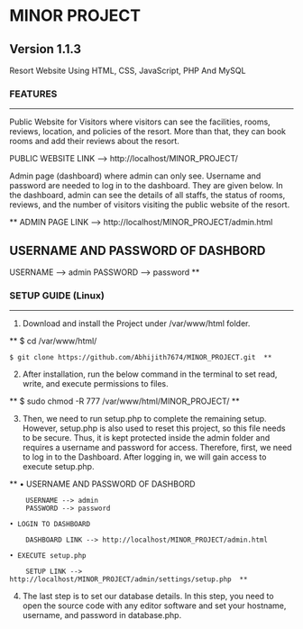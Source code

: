 # MINOR PROJECT
## Version 1.1.3

Resort Website Using HTML, CSS, JavaScript, PHP And MySQL


### FEATURES
------------
Public Website for Visitors where visitors can see the facilities, rooms, reviews, location, and policies of the resort. More than that, they can book rooms and add their reviews about the resort.

   PUBLIC WEBSITE LINK --> http://localhost/MINOR_PROJECT/

Admin page (dashboard) where admin can only see. Username and password are needed to log in to the dashboard. They are given below. In the dashboard, admin can see the details of all staffs, the status of rooms, reviews, and the number of visitors visiting the public website of the resort.

**    ADMIN PAGE LINK --> http://localhost/MINOR_PROJECT/admin.html

   USERNAME AND PASSWORD OF DASHBORD
   ---------------------------------
   USERNAME --> admin
   PASSWORD --> password **


### SETUP GUIDE (Linux)
-----------------------

 1. Download and install the Project under /var/www/html folder.
 
**	$ cd /var/www/html/
	
	$ git clone https://github.com/Abhijith7674/MINOR_PROJECT.git  **
	
 2. After installation, run the below command in the terminal to set read, write, and execute permissions to files.
 
**	$ sudo chmod -R 777 /var/www/html/MINOR_PROJECT/  **
	
 3. Then, we need to run setup.php to complete the remaining setup. However, setup.php is also used to reset this project, so this file needs to be secure. Thus, it is kept protected inside the admin folder and requires a username and password for access. Therefore, first, we need to log in to the Dashboard. After logging in, we will gain access to execute setup.php.
 
**	• USERNAME AND PASSWORD OF DASHBORD
	
		USERNAME --> admin
		PASSWORD --> password
		
	• LOGIN TO DASHBOARD
	
		DASHBOARD LINK --> http://localhost/MINOR_PROJECT/admin.html

	• EXECUTE setup.php
	
		SETUP LINK --> http://localhost/MINOR_PROJECT/admin/settings/setup.php  **

4. The last step is to set our database details. In this step, you need to open the source code with any editor software and set your hostname, username, and password in database.php.
